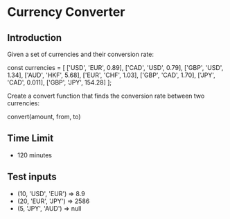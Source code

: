 # Currency Converter

## Introduction

Given a set of currencies and their conversion rate:

const currencies = [
  ['USD', 'EUR', 0.89],
  ['CAD', 'USD', 0.79],
  ['GBP', 'USD', 1.34],
  ['AUD', 'HKF', 5.68],
  ['EUR', 'CHF', 1.03],
  ['GBP', 'CAD', 1.70],
  ['JPY', 'CAD', 0.011],
  ['GBP', 'JPY', 154.28]
];

Create a convert function that finds the conversion rate between two currencies:

convert(amount, from, to)

## Time Limit

- 120 minutes

## Test inputs

- (10, 'USD', 'EUR') => 8.9
- (20, 'EUR', 'JPY') => 2586
- (5, 'JPY', 'AUD') => null
